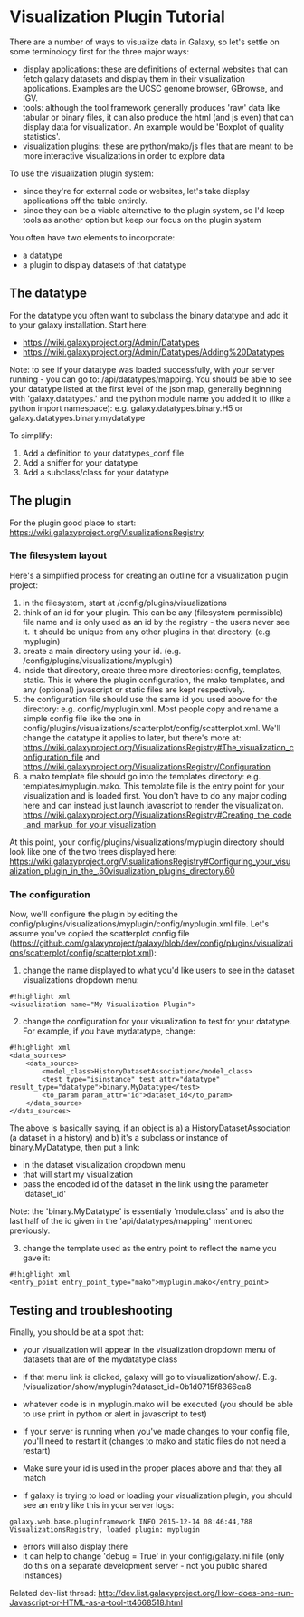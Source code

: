 # Visualization Plugin Tutorial

There are a number of ways to visualize data in Galaxy, so let's settle on some terminology first for the three major ways:
* display applications: these are definitions of external websites that can fetch galaxy datasets and display them in their visualization applications. Examples are the UCSC genome browser, GBrowse, and IGV.
* tools: although the tool framework generally produces 'raw' data like tabular or binary files, it can also produce the html (and js even) that can display data for visualization. An example would be 'Boxplot of quality statistics'. 
* visualization plugins: these are python/mako/js files that are meant to be more interactive visualizations in order to explore data

To use the visualization plugin system:
* since they're for external code or websites, let's take display applications off the table entirely. 
* since they can be a viable alternative to the plugin system, so I'd keep tools as another option but keep our focus on the plugin system

You often have two elements to incorporate:
* a datatype
* a plugin to display datasets of that datatype

## The datatype
For the datatype you often want to subclass the binary datatype and add it to your galaxy installation. Start here:
* https://wiki.galaxyproject.org/Admin/Datatypes
* https://wiki.galaxyproject.org/Admin/Datatypes/Adding%20Datatypes

Note: to see if your datatype was loaded successfully, with your server running - you can go to: /api/datatypes/mapping. You should be able to see your datatype listed at the first level of the json map, generally beginning with 'galaxy.datatypes.' and the python module name you added it to (like a python import namespace): e.g. galaxy.datatypes.binary.H5 or galaxy.datatypes.binary.mydatatype

To simplify:
1. Add a definition to your datatypes_conf file
2. Add a sniffer for your datatype
3. Add a subclass/class for your datatype

## The plugin
For the plugin good place to start: https://wiki.galaxyproject.org/VisualizationsRegistry

### The filesystem layout
Here's a simplified process for creating an outline for a visualization plugin project:
1. in the filesystem, start at <your galaxy>/config/plugins/visualizations
2. think of an id for your plugin. This can be any (filesystem permissible) file name and is only used as an id by the registry - the users never see it. It should be unique from any other plugins in that directory. (e.g. myplugin)
3. create a main directory using your id. (e.g. <your galaxy>/config/plugins/visualizations/myplugin)
4. inside that directory, create three more directories: config, templates, static. This is where the plugin configuration, the mako templates, and any (optional) javascript or static files are kept respectively.
5. the configuration file should use the same id you used above for the directory: e.g. config/myplugin.xml. Most people copy and rename a simple config file like the one in config/plugins/visualizations/scatterplot/config/scatterplot.xml. We'll change the datatype it applies to later, but there's more at: https://wiki.galaxyproject.org/VisualizationsRegistry#The_visualization_configuration_file and https://wiki.galaxyproject.org/VisualizationsRegistry/Configuration 
6. a mako template file should go into the templates directory: e.g. templates/myplugin.mako. This template file is the entry point for your visualization and is loaded first. You don't have to do any major coding here and can instead just launch javascript to render the visualization. https://wiki.galaxyproject.org/VisualizationsRegistry#Creating_the_code_and_markup_for_your_visualization

At this point, your config/plugins/visualizations/myplugin directory should look like one of the two trees displayed here:
https://wiki.galaxyproject.org/VisualizationsRegistry#Configuring_your_visualization_plugin_in_the_.60visualization_plugins_directory.60

### The configuration
Now, we'll configure the plugin by editing the config/plugins/visualizations/myplugin/config/myplugin.xml file. Let's assume you've copied the scatterplot config file (https://github.com/galaxyproject/galaxy/blob/dev/config/plugins/visualizations/scatterplot/config/scatterplot.xml):

1. change the name displayed to what you'd like users to see in the dataset visualizations dropdown menu: 
```
#!highlight xml
<visualization name="My Visualization Plugin">
```


2. change the configuration for your visualization to test for your datatype. For example, if you have mydatatype, change:
```
#!highlight xml
<data_sources>
    <data_source>
        <model_class>HistoryDatasetAssociation</model_class>
        <test type="isinstance" test_attr="datatype" result_type="datatype">binary.MyDatatype</test>
        <to_param param_attr="id">dataset_id</to_param>
    </data_source>
</data_sources>
```


The above is basically saying, if an object is a) a HistoryDatasetAssociation (a dataset in a history) and b) it's a subclass or instance of binary.MyDatatype, then put a link:
* in the dataset visualization dropdown menu 
* that will start my visualization
* pass the encoded id of the dataset in the link using the parameter 'dataset_id'

Note: the 'binary.MyDatatype' is essentially 'module.class' and is also the last half of the id given in the 'api/datatypes/mapping' mentioned previously. 

3. change the template used as the entry point to reflect the name you gave it:
```
#!highlight xml
<entry_point entry_point_type="mako">myplugin.mako</entry_point>
```


## Testing and troubleshooting
Finally, you should be at a spot that:
* your visualization will appear in the visualization dropdown menu of datasets that are of the mydatatype class
* if that menu link is clicked, galaxy will go to visualization/show/<your plugin id>. E.g. /visualization/show/myplugin?dataset_id=0b1d0715f8366ea8
* whatever code is in myplugin.mako will be executed (you should be able to use print in python or alert in javascript to test)

* If your server is running when you've made changes to your config file, you'll need to restart it (changes to mako and static files do not need a restart)
* Make sure your id is used in the proper places above and that they all match
* If galaxy is trying to load or loading your visualization plugin, you should see an entry like this in your server logs:
```
galaxy.web.base.pluginframework INFO 2015-12-14 08:46:44,788 VisualizationsRegistry, loaded plugin: myplugin
```

* errors will also display there
* it can help to change 'debug = True' in your config/galaxy.ini file (only do this on a separate development server - not you public shared instances)


Related dev-list thread: http://dev.list.galaxyproject.org/How-does-one-run-Javascript-or-HTML-as-a-tool-tt4668518.html
